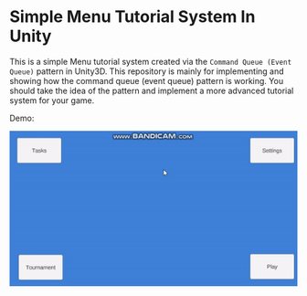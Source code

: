 
# Simple Menu Tutorial System In Unity

This is a simple Menu tutorial system created via the `Command Queue (Event Queue)` pattern in Unity3D. This repository is mainly for implementing and showing how the command queue (event queue) pattern is working. You should take the idea of the pattern and implement a more advanced tutorial system for your game.

Demo:

![](demo.gif)
